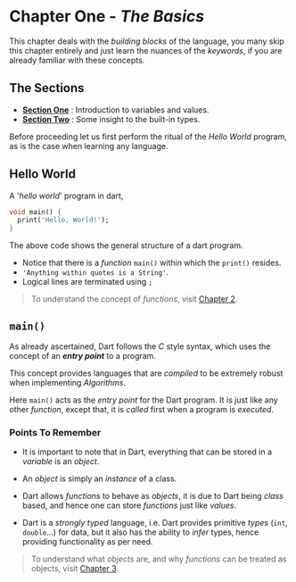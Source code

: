 # **Chapter One - *The Basics***

This chapter deals with the *building blocks* of the language, you many skip this chapter entirely and just learn the nuances of the *keywords*, if you are already familiar with these concepts.

## **The Sections**

- [**Section One**][section1] : Introduction to variables and values.
- [**Section Two**][section2] : Some insight to the built-in types.

Before proceeding let us first perform the ritual of the *Hello World* program, as is the case when learning any language.

## **Hello World**

A '*hello world*' program in dart,

```dart
void main() {
  print('Hello, World!');
}
```

The above code shows the general structure of a dart program.

- Notice that there is a *function* `main()` within which the `print()` resides.  
- `'Anything within quotes is a String'`.  
- Logical lines are terminated using `;`

>To understand the concept of *functions*, visit [Chapter 2][chapter2].

## **`main()`**

As already ascertained, Dart follows the *C* style syntax, which uses the concept of an ***entry point*** to a program.

This concept provides languages that are *compiled* to be extremely robust when implementing *Algorithms*.

Here `main()` acts as the *entry point* for the Dart program. It is just like any other *function*, except that, it is *called* first when a program is *executed*.

### **Points To Remember**

- It is important to note that in Dart, everything that can be stored in a *variable* is an *object*.

- An *object* is simply an *instance* of a class.

- Dart allows *functions* to behave as *objects*, it is due to Dart being *class* based, and hence one can store *functions* just like *values*.

- Dart is a *strongly typed* language, i.e. Dart provides primitive *types* (`int`, `double`...) for data, but it also has the ability to *infer* types, hence providing functionality as per need.

>To understand what *objects* are, and why *functions* can be treated as objects, visit [Chapter 3][chapter3].

[chapter2]: https://github.com/markus-dart/dart/tree/master/chapter_2
[chapter3]: https://github.com/markus-dart/dart/tree/master/chapter_3
[section1]: https://github.com/markus-dart/dart/blob/master/chapter_1/section_1.md
[section2]: https://github.com/markus-dart/dart/blob/master/chapter_1/section_2.md
